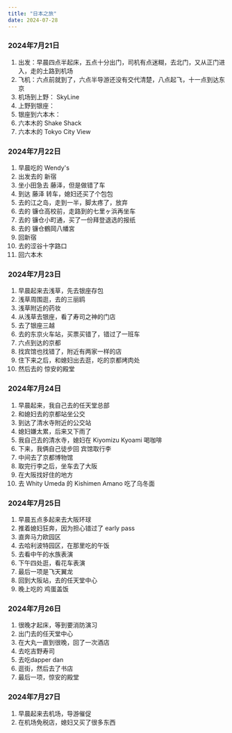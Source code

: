 ```yaml
---
title: "日本之旅"
date: 2024-07-28
---
```


### 2024年7月21日

1. 出发：早晨四点半起床，五点十分出门，司机有点迷糊，去北门，又从正门进入，走的土路到机场
2. 飞机：六点前就到了，六点半导游还没有交代清楚，八点起飞，十一点到达东京
3. 机场到上野： SkyLine
4. 上野到银座：
5. 银座到六本木：
6. 六本木的 Shake Shack
7. 六本木的 Tokyo City View

### 2024年7月22日

1. 早晨吃的 Wendy's
2. 出发去的 新宿
3. 坐小田急去 藤泽，但是做错了车
4. 到达 藤泽 转车，媳妇还买了个包包
5. 去的江之岛，走到一半，脚太疼了，放弃
6. 去的 镰仓高校前，走路到的七里ヶ浜再坐车
7. 去的 镰仓小町通，买了一份拜登退选的报纸
8. 去的 镰仓鶴岡八幡宮
9. 回新宿
10. 去的涩谷十字路口
11. 回六本木

### 2024年7月23日

1. 早晨起来去浅草，先去银座存包
1. 浅草周围逛，去的三丽鸥
1. 浅草附近的药妆
1. 从浅草去银座，看了寿司之神的门店
1. 去了银座三越
1. 去的东京火车站，买票买错了，错过了一班车
1. 六点到达的京都
1. 找宾馆也找错了，附近有两家一样的店
1. 住下来之后，和媳妇出去逛，吃的京都烤肉处
1. 然后去的 惊安的殿堂

### 2024年7月24日

1. 早晨起来，我自己去的任天堂总部
1. 和媳妇去的京都站坐公交
1. 到达了清水寺附近的公交站
1. 媳妇嫌太累，后来又下雨了
1. 我自己去的清水寺，媳妇在  Kiyomizu Kyoami  喝咖啡
1. 下来，我俩自己徒步回 宾馆取行李
1. 中间去了京都博物馆
1. 取完行李之后，坐车去了大阪
1. 在大阪找好住的地方
1. 去 Whity Umeda 的 Kishimen Amano 吃了乌冬面

### 2024年7月25日

1. 早晨五点多起来去大阪环球
1. 推着媳妇狂奔，因为担心错过了 early pass
1. 直奔马力欧园区
1. 去哈利波特园区，在那里吃的午饭
1. 去看中午的水族表演
1. 下午四处逛，看花车表演
1. 最后一项是飞天翼龙
1. 回到大阪站，去的任天堂中心
1. 晚上吃的 鸡蛋盖饭

### 2024年7月26日

1. 很晚才起床，等到要消防演习
1. 出门去的任天堂中心
1. 在大丸一直到很晚，回了一次酒店
1. 去吃吉野寿司
1. 去吃dapper dan
1. 逛街，然后去了书店
1. 最后一项，惊安的殿堂

### 2024年7月27日

1. 早晨起来去机场，导游催促
1. 在机场免税店，媳妇又买了很多东西